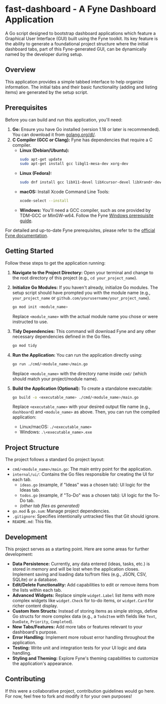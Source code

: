# fast-dashboard - A Fyne Dashboard Application

A Go script designed to bootstrap dashboard applications which feature a Graphical User Interface (GUI) built using the Fyne toolkit. Its key feature is the ability to generate a foundational project structure where the initial dashboard tabs, part of this Fyne-generated GUI, can be dynamically named by the developer during setup.


## Overview

This application provides a simple tabbed interface to help organize information. The initial tabs and their basic functionality (adding and listing items) are generated by the setup script.

## Prerequisites

Before you can build and run this application, you'll need:

1.  **Go:** Ensure you have Go installed (version 1.18 or later is recommended). You can download it from [golang.org/dl/](https://golang.org/dl/).
2.  **C Compiler (GCC or Clang):** Fyne has dependencies that require a C compiler.
    * **Linux (Debian/Ubuntu):**
        ```bash
        sudo apt-get update
        sudo apt-get install gcc libgl1-mesa-dev xorg-dev
        ```
    * **Linux (Fedora):**
        ```bash
        sudo dnf install gcc libX11-devel libXcursor-devel libXrandr-devel libXinerama-devel mesa-libGL-devel libXi-devel libXxf86vm-devel
        ```
    * **macOS:**
        Install Xcode Command Line Tools:
        ```bash
        xcode-select --install
        ```
    * **Windows:**
        You'll need a GCC compiler, such as one provided by TDM-GCC or MinGW-w64. Follow the Fyne [Windows prerequisite guide](https://developer.fyne.io/started/prerequisites-windows).

For detailed and up-to-date Fyne prerequisites, please refer to the [official Fyne documentation](https://developer.fyne.io/started/#prerequisites).

## Getting Started

Follow these steps to get the application running:

1.  **Navigate to the Project Directory:**
    Open your terminal and change to the root directory of this project (e.g., `cd your_project_name`).

2.  **Initialize Go Modules:**
    If you haven't already, initialize Go modules. The setup script should have prompted you with the module name (e.g., `your_project_name` or `github.com/yourusername/your_project_name`).
    ```bash
    go mod init <module_name>
    ```
    Replace `<module_name>` with the actual module name you chose or were instructed to use.

3.  **Tidy Dependencies:**
    This command will download Fyne and any other necessary dependencies defined in the Go files.
    ```bash
    go mod tidy
    ```

4.  **Run the Application:**
    You can run the application directly using:
    ```bash
    go run ./cmd/<module_name>/main.go
    ```
    Replace `<module_name>` with the directory name inside `cmd/` (which should match your project/module name).

5.  **Build the Application (Optional):**
    To create a standalone executable:
    ```bash
    go build -o <executable_name> ./cmd/<module_name>/main.go
    ```
    Replace `<executable_name>` with your desired output file name (e.g., `dashboard`) and `<module_name>` as above.
    Then, you can run the compiled application:
    * Linux/macOS: `./<executable_name>`
    * Windows: `.\<executable_name>.exe`

## Project Structure

The project follows a standard Go project layout:

* `cmd/<module_name>/main.go`: The main entry point for the application.
* `internal/ui/`: Contains the Go files responsible for creating the UI for each tab.
    * `ideas.go` (example, if "Ideas" was a chosen tab): UI logic for the Ideas tab.
    * `todos.go` (example, if "To-Do" was a chosen tab): UI logic for the To-Do tab.
    * *(other tab files as generated)*
* `go.mod` & `go.sum`: Manage project dependencies.
* `.gitignore`: Specifies intentionally untracked files that Git should ignore.
* `README.md`: This file.

## Development

This project serves as a starting point. Here are some areas for further development:

* **Data Persistence:** Currently, any data entered (ideas, tasks, etc.) is stored in memory and will be lost when the application closes. Implement saving and loading data to/from files (e.g., JSON, CSV, SQLite) or a database.
* **Edit/Delete Functionality:** Add capabilities to edit or remove items from the lists within each tab.
* **Advanced Widgets:** Replace simple `widget.Label` list items with more complex widgets like `widget.Check` for to-do items, or `widget.Card` for richer content display.
* **Custom Item Structs:** Instead of storing items as simple strings, define Go structs for more complex data (e.g., a `TodoItem` with fields like `Text`, `DueDate`, `Priority`, `Completed`).
* **New Tabs/Features:** Add more tabs or features relevant to your dashboard's purpose.
* **Error Handling:** Implement more robust error handling throughout the application.
* **Testing:** Write unit and integration tests for your UI logic and data handling.
* **Styling and Theming:** Explore Fyne's theming capabilities to customize the application's appearance.

## Contributing

If this were a collaborative project, contribution guidelines would go here. For now, feel free to fork and modify it for your own purposes!
